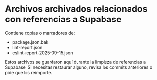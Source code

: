 # Archivos archivados relacionados con referencias a Supabase

Contiene copias o marcadores de:

- package.json.bak
- lint-report.json
- eslint-report-2025-09-15.json

Estos archivos se guardaron aquí durante la limpieza de referencias a Supabase.
Si necesitas restaurar alguno, revisa los commits anteriores o pide que los
reimporte.
